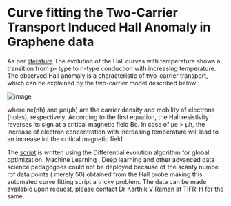# Curve fitting the Two-Carrier Transport Induced Hall Anomaly in Graphene data 

As per [literature](https://pubs.acs.org/doi/full/10.1021/acsnano.6b01568) The evolution of the Hall curves with temperature shows a transition from p-
type to n-type conduction with increasing temperature. The observed Hall anomaly is a characteristic of two-carrier
transport, which can be explained by the two-carrier model described below :

![image](https://github.com/DRA-chaos/Curve-fitting-for-graphene-devices-based-on-the-two-carrier-model/assets/68393451/945a6e83-ec44-462e-b2c6-147f5614982b)

where ne(nh) and μe(μh) are the carrier density and mobility of electrons (holes), respectively. According to the first equation, the Hall resistivity reverses its sign 
at a critical magnetic field Bc. In case of μe > μh, the increase of electron concentration with increasing temperature will lead to an increase int the critical magnetic field.

The [script](https://github.com/DRA-chaos/Curve-fitting-for-graphene-devices-based-on-the-two-carrier-model/blob/main/Curve%20Fitting%20scripts/two%20band%20model%20graphene.py) is written using the Differential evolution algorithm for global optimization. Machine Learning , Deep learning and other advanced data science pedagogoes could 
not be deployed because of the scanty numbe rof data points ( merely 50) obtained from the Hall probe making this automated curve fitting script a tricky problem. The data can be made available upon request, 
please contact Dr Karthik V Raman at TIFR-H for the same.
